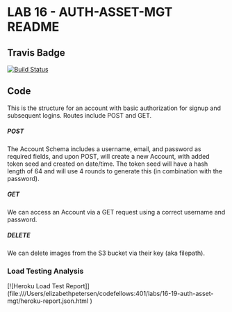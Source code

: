 # LAB 16 - AUTH-ASSET-MGT README

## Travis Badge
[![Build Status](https://travis-ci.org/LizabethPetersen/16-19-auth-asset-mgt.svg?branch=master)](https://travis-ci.org/LizabethPetersen/16-19-auth-asset-mgt)

## Code
This is the structure for an account with basic authorization for signup and subsequent logins. Routes include POST and GET. 

##### POST
The Account Schema includes a username, email, and password as required fields, and upon POST, will create a new Account, with added token seed and created on date/time. The token seed will have a hash length of 64 and will use 4 rounds to generate this (in combination with the password).

##### GET
We can access an Account via a GET request using a correct username and password.

##### DELETE
We can delete images from the S3 bucket via their key (aka filepath).

### Load Testing Analysis
[![Heroku Load Test Report]] (file:///Users/elizabethpetersen/codefellows:401/labs/16-19-auth-asset-mgt/heroku-report.json.html
)


